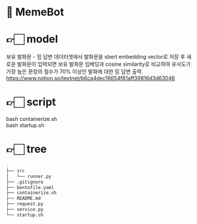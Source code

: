 # 🤖 MemeBot

# 👉🏻 model
보유 발화문 - 밈 답변 데이터셋에서 발화문을 sbert embedding vector로 저장 후 새로운 발화문이 입력되면 보유 발화문 임베딩과 cosine similarity로 비교하여 유사도가 가장 높은 문장의 점수가 70% 이상인 발화에 대한 밈 답변 출력.
https://www.notion.so/textnet/b6ca4dec16654f81aff39816d3d63046


# 👉🏻 script
bash containerize.sh<br>
bash startup.sh


# 👉🏻 tree
```bash
.
├── src
│   └── runner.py
├── .gitignore
├── bentofile.yaml
├── containerize.sh
├── README.md
├── request.py
├── service.py
└── startup.sh
```
